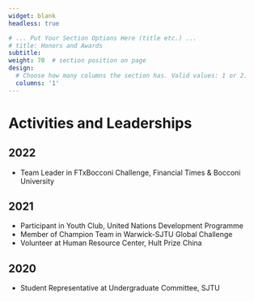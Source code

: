 ```yaml
---
widget: blank
headless: true

# ... Put Your Section Options Here (title etc.) ...
# title: Honors and Awards
subtitle:
weight: 70  # section position on page
design:
  # Choose how many columns the section has. Valid values: 1 or 2.
  columns: '1'
---
```


# Activities and Leaderships
## 2022
-	Team Leader in FTxBocconi Challenge, Financial Times & Bocconi University

## 2021
-	Participant in Youth Club, United Nations Development Programme
- Member of Champion Team in Warwick-SJTU Global Challenge
- Volunteer at Human Resource Center, Hult Prize China

## 2020
- Student Representative at Undergraduate Committee, SJTU